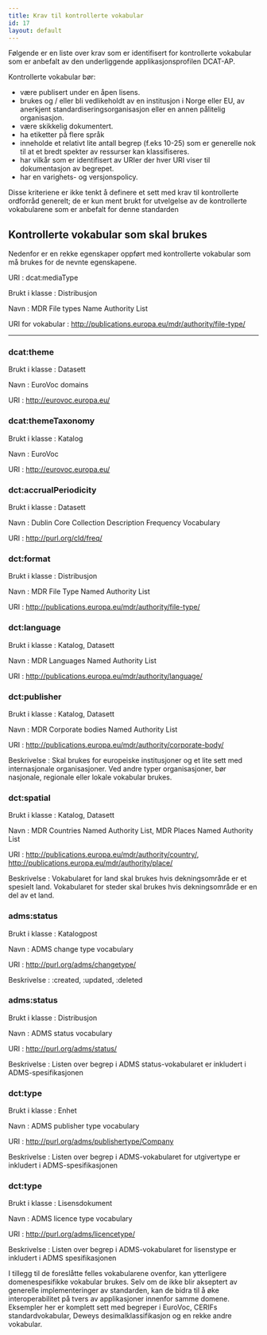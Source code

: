 ```yaml
---
title: Krav til kontrollerte vokabular
id: 17
layout: default
---
```


Følgende er en liste over krav som er identifisert for kontrollerte vokabular som er anbefalt av den underliggende applikasjonsprofilen DCAT-AP. 

Kontrollerte vokabular bør: 

* være publisert under en åpen lisens. 
* brukes og / eller bli vedlikeholdt av en institusjon i Norge eller EU, av anerkjent standardiseringsorganisasjon eller en annen pålitelig organisasjon.
* være skikkelig dokumentert. 
* ha etiketter på flere språk 
* inneholde et relativt lite antall begrep (f.eks 10-25) som er generelle nok til at et bredt spekter av ressurser kan klassifiseres.
* har vilkår som er identifisert av URIer der hver URI viser til dokumentasjon av begrepet.
* har en varighets- og versjonspolicy. 

Disse kriteriene er ikke tenkt å definere et sett med krav til kontrollerte ordforråd generelt; de er kun ment brukt for utvelgelse av de kontrollerte vokabularene som er anbefalt for denne standarden

## Kontrollerte vokabular som skal brukes

Nedenfor er en rekke egenskaper oppført med kontrollerte vokabular som må brukes for de nevnte egenskapene.


URI
: dcat:mediaType

Brukt i klasse
: Distribusjon

Navn
: MDR File types Name Authority List

URI for vokabular
: http://publications.europa.eu/mdr/authority/file-type/
<hr>

### dcat:theme
Brukt i klasse
: Datasett

Navn
: EuroVoc domains

URI
: http://eurovoc.europa.eu/


### dcat:themeTaxonomy

Brukt i klasse
: Katalog

Navn
: EuroVoc

URI
: http://eurovoc.europa.eu/ 


### dct:accrualPeriodicity

Brukt i klasse
: Datasett

Navn
: Dublin Core Collection Description Frequency Vocabulary

URI
: http://purl.org/cld/freq/ 


### dct:format

Brukt i klasse
: Distribusjon

Navn
: MDR File Type Named Authority List

URI
: http://publications.europa.eu/mdr/authority/file-type/


### dct:language

Brukt i klasse
: Katalog, Datasett

Navn
: MDR Languages Named Authority List

URI
: http://publications.europa.eu/mdr/authority/language/ 


### dct:publisher

Brukt i klasse
: Katalog, Datasett

Navn
: MDR Corporate bodies Named Authority List

URI
: http://publications.europa.eu/mdr/authority/corporate-body/

Beskrivelse
: Skal brukes for europeiske institusjoner og et lite sett med internasjonale organisasjoner. Ved andre typer organisasjoner, bør nasjonale, regionale eller lokale vokabular brukes.


### dct:spatial

Brukt i klasse
: Katalog, Datasett

Navn
: MDR Countries Named Authority List, MDR Places Named Authority List

URI
: http://publications.europa.eu/mdr/authority/country/, http://publications.europa.eu/mdr/authority/place/ 

Beskrivelse
: Vokabularet for land skal brukes hvis dekningsområde er et spesielt land. Vokabularet for steder skal brukes hvis dekningsområde er en del av et land.


### adms:status

Brukt i klasse
: Katalogpost

Navn
: ADMS change type vocabulary

URI
: http://purl.org/adms/changetype/

Beskrivelse
: :created, :updated, :deleted


### adms:status

Brukt i klasse
: Distribusjon

Navn
: ADMS status vocabulary

URI
: http://purl.org/adms/status/

Beskrivelse
: Listen over begrep i ADMS status-vokabularet er inkludert i ADMS-spesifikasjonen 


### dct:type

Brukt i klasse
: Enhet

Navn
: ADMS publisher type vocabulary

URI
: http://purl.org/adms/publishertype/Company 

Beskrivelse
: Listen over begrep i ADMS-vokabularet for utgivertype er inkludert i ADMS-spesifikasjonen


### dct:type 

Brukt i klasse
: Lisensdokument

Navn
: ADMS licence type vocabulary

URI
: http://purl.org/adms/licencetype/ 

Beskrivelse
: Listen over begrep i ADMS-vokabularet for lisenstype er inkludert i ADMS spesifikasjonen


I tillegg til de foreslåtte felles vokabularene ovenfor, kan ytterligere domenespesifikke vokabular brukes. Selv om de ikke blir akseptert av generelle implementeringer av standarden, kan de bidra til å øke interoperabilitet på tvers av applikasjoner innenfor samme domene. Eksempler her er komplett sett med begreper i EuroVoc, CERIFs standardvokabular, Deweys desimalklassifikasjon og en rekke andre vokabular.
